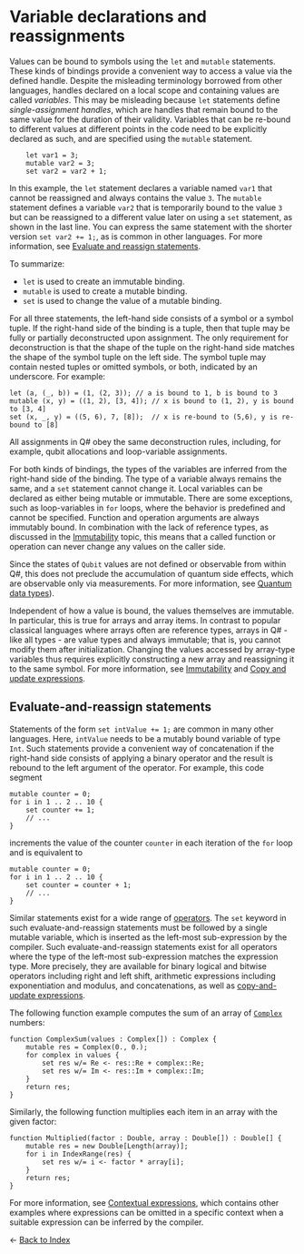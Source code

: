 # Variable declarations and reassignments

Values can be bound to symbols using the `let` and `mutable` statements. 
These kinds of bindings provide a convenient way to access a value via the defined handle. 
Despite the misleading terminology borrowed from other languages, handles  declared on a local scope and containing values are called *variables*.
This may be misleading because `let` statements define *single-assignment handles*, which are handles that remain bound to the same value for the duration of their validity. Variables that can be re-bound to different values at different points in the code need to be explicitly declared as such, and are specified using the `mutable` statement. 

```qsharp
    let var1 = 3; 
    mutable var2 = 3; 
    set var2 = var2 + 1; 
```

In this example, the `let` statement declares a variable named `var1` that cannot be reassigned and always contains the value `3`. The `mutable` statement defines a variable `var2` that is temporarily bound to the value `3` but can be reassigned to a different value later on using a `set` statement, as shown in the last line. You can express the same statement with the shorter version `set var2 += 1;`, as is common in other languages. For more information, see [Evaluate and reassign statements](#evaluate-and-reassign-statements).

To summarize:

* `let` is used to create an immutable binding.
* `mutable` is used to create a mutable binding.
* `set` is used to change the value of a mutable binding.

For all three statements, the left-hand side consists of a symbol or a symbol tuple.
If the right-hand side of the binding is a tuple, then that tuple may be fully or partially deconstructed upon assignment. The only requirement for deconstruction is that the shape of the tuple on the right-hand side matches the shape of the symbol tuple on the left side.
The symbol tuple may contain nested tuples or omitted symbols, or both, indicated by an underscore. 
For example:

```qsharp
let (a, (_, b)) = (1, (2, 3)); // a is bound to 1, b is bound to 3
mutable (x, y) = ((1, 2), [3, 4]); // x is bound to (1, 2), y is bound to [3, 4]
set (x, _, y) = ((5, 6), 7, [8]);  // x is re-bound to (5,6), y is re-bound to [8]
```

All assignments in Q# obey the same deconstruction rules, including, for example, qubit allocations and loop-variable assignments. 

For both kinds of bindings, the types of the variables are inferred from the right-hand side of the binding. The type of a variable always remains the same, and a `set` statement cannot change it.
Local variables can be declared as either being mutable or immutable. There are some exceptions, such as loop-variables in `for` loops, where the behavior is predefined and cannot be specified.
Function and operation arguments are always immutably bound. In combination with the lack of reference types, as discussed in the [Immutability](https://github.com/microsoft/qsharp-language/blob/main/Specifications/Language/4_TypeSystem/Immutability.md#immutability) topic, this means that a called function or operation can never change any values on the caller side. 

Since the states of `Qubit` values are not defined or observable from within Q#, this does not preclude the accumulation of quantum side effects, which are observable only via measurements. For more information, see [Quantum data types](https://github.com/microsoft/qsharp-language/blob/main/Specifications/Language/4_TypeSystem/QuantumDataTypes.md#qubits)).

Independent of how a value is bound, the values themselves are immutable. 
In particular, this is true for arrays and array items. 
In contrast to popular classical languages where arrays often are reference types, arrays in Q# - like all types - are value types and always immutable; that is, you cannot modify them after initialization.
Changing the values accessed by array-type variables thus requires explicitly constructing a new array and reassigning it to the same symbol. For more information, see [Immutability](https://github.com/microsoft/qsharp-language/blob/main/Specifications/Language/4_TypeSystem/Immutability.md) and [Copy and update expressions](https://github.com/microsoft/qsharp-language/blob/main/Specifications/Language/3_Expressions/CopyAndUpdateExpressions.md#copy-and-update-expressions).

## Evaluate-and-reassign statements

Statements of the form `set intValue += 1;` are common in many other languages. Here, `intValue` needs to be a mutably bound variable of type `Int`.
Such statements provide a convenient way of concatenation if the right-hand side consists of applying a binary operator and the result is rebound to the left argument of the operator. 
For example, this code segment

```qsharp
mutable counter = 0;
for i in 1 .. 2 .. 10 {
    set counter += 1;
    // ...
}
```

increments the value of the counter `counter` in each iteration of the `for` loop and is equivalent to

```qsharp
mutable counter = 0;
for i in 1 .. 2 .. 10 {
    set counter = counter + 1;
    // ...
}
```

Similar statements exist for a wide range of [operators](https://github.com/microsoft/qsharp-language/blob/main/Specifications/Language/3_Expressions/PrecedenceAndAssociativity.md#operators). The `set` keyword in such evaluate-and-reassign statements must be followed by a single mutable variable, which is inserted as the left-most sub-expression by the compiler.
Such evaluate-and-reassign statements exist for all operators where the type of the left-most sub-expression matches the expression type. 
More precisely, they are available for binary logical and bitwise operators including right and left shift, arithmetic expressions including exponentiation and modulus, and concatenations, as well as [copy-and-update expressions](https://github.com/microsoft/qsharp-language/blob/main/Specifications/Language/3_Expressions/CopyAndUpdateExpressions.md#copy-and-update-expressions).

The following function example computes the sum of an array of [`Complex`](https://github.com/microsoft/qsharp-language/blob/main/Specifications/Language/1_ProgramStructure/2_TypeDeclarations.md#type-declarations) numbers:

```qsharp
function ComplexSum(values : Complex[]) : Complex {
    mutable res = Complex(0., 0.);
    for complex in values {
        set res w/= Re <- res::Re + complex::Re;
        set res w/= Im <- res::Im + complex::Im;
    }
    return res;
}
```

Similarly, the following function multiplies each item in an array with the given factor:

```qsharp
function Multiplied(factor : Double, array : Double[]) : Double[] {
    mutable res = new Double[Length(array)];
    for i in IndexRange(res) {
        set res w/= i <- factor * array[i];
    }
    return res;
}
```

For more information, see [Contextual expressions](https://github.com/microsoft/qsharp-language/blob/main/Specifications/Language/3_Expressions/ContextualExpressions.md#contextual-and-omitted-expressions), which contains other examples where expressions can be omitted in a specific context when a suitable expression can be inferred by the compiler.


← [Back to Index](https://github.com/microsoft/qsharp-language/tree/main/Specifications/Language#index)

